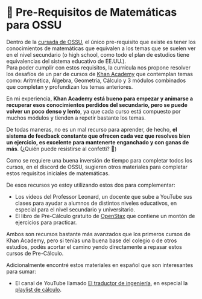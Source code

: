# 🧮 Pre-Requisitos de Matemáticas para OSSU

Dentro de la [cursada de OSSU](ossu-empezando-la-cursada), el único pre-requisito que existe es tener los conocimientos de matemáticas que equivalen a los temas que se suelen ver en el nivel secundario (o high school, como todo el plan de estudios tiene equivalencias del sistema educativo de EE.UU.).   
Para poder cumplir con estos requisitos, la currícula nos propone resolver los desafíos de un par de cursos de [Khan Academy](https://www.khanacademy.org/) que contemplan temas como: Aritmética, Álgebra, Geometría, Cálculo y 3 módulos combinados que completan y profundizan los temas anteriores. 

En mi experiencia, **Khan Academy está bueno para empezar y animarse a recuperar esos conocimientos perdidos del secundario, pero se puede volver un poco denso y lento**, ya que cada curso está compuesto por muchos módulos y tienden a repetir bastante los temas.  

De todas maneras, no es un mal recurso para aprender, de hecho, **el sistema de feedback constante que ofrecen cada vez que resolves bien un ejercicio, es excelente para mantenerte enganchado y con ganas de más**. (¿Quién puede resistirse al confetti? 🎊)  

Como se requiere una buena inversión de tiempo para completar todos los cursos, en el discord de OSSU, sugieren otros materiales para completar estos requisitos iniciales de matemáticas.   

De esos recursos yo estoy utilizando estos dos para complementar:     

- Los videos del Professor Leonard, un docente que sube a YouTube sus clases para ayudar a alumnos de distintos niveles educativos, en especial para el nivel secundario y universitario.  
- El libro de Pre-Cálculo gratuito de [OpenStax](https://openstax.org/details/books/precalculus-2e/) que contiene un montón de ejercicios para practicar.  

Ambos son recursos bastante más avanzados que los primeros cursos de Khan Academy, pero si tenías una buena base del colegio o de otros estudios, podés acortar el camino yendo directamente a repasar estos cursos de Pre-Cálculo. 

Adicionalmente encontré estos materiales en español que son interesantes para sumar:  

- El canal de YouTube llamado [El traductor de ingeniería](), en especial la [playlist de cálculo]().  

